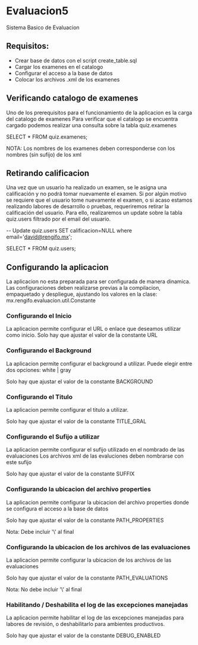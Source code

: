 # Evaluacion5
Sistema Basico de Evaluacion

## Requisitos:

- Crear base de datos con el script create_table.sql
- Cargar los examenes en el catalogo
- Configurar el acceso a la base de datos
- Colocar los archivos .xml de los examenes

## Verificando catalogo de examenes

Uno de los prerequisitos para el funcionamiento de la aplicacion es la carga del catalogo de examenes
Para verificar que el catalogo se encuentra cargado podemos realizar una consulta sobre la tabla quiz.examenes

SELECT * FROM quiz.examenes;

NOTA: Los nombres de los examenes deben corresponderse con los nombres (sin sufijo) de los xml

## Retirando calificacion

Una vez que un usuario ha realizado un examen, 
se le asigna una calificación y no podrá tomar nuevamente el examen.
Si por algún motivo se requiere que el usuario tome nuevamente el examen,
o si acaso estamos realizando labores de desarrollo o pruebas, 
requeriremos retirar la calificación del usuario. Para ello, 
realizaremos un update sobre la tabla quiz.users filtrado por el email del usuario.

-- Update quiz.users SET calificacion=NULL where email='david@rengifo.mx';

SELECT * FROM quiz.users;


## Configurando la aplicacion

La aplicacion no esta preparada para ser configurada de manera dinamica. 
Las configuraciones deben realizarse previas a la compilacion, empaquetado y despliegue,
ajustando los valores en la clase: mx.rengifo.evaluacion.util.Constante

### Configurando el Inicio

La aplicacion permite configurar el URL o enlace que deseamos utilizar como inicio.
Solo hay que ajustar el valor de la constante URL

### Configurando el Background

La aplicacion permite configurar el background a utilizar. 
Puede elegir entre dos opciones: white | gray

Solo hay que ajustar el valor de la constante BACKGROUND

### Configurando el Titulo

La aplicacion permite configurar el titulo a utilizar. 

Solo hay que ajustar el valor de la constante TITLE_GRAL

### Configurando el Sufijo a utilizar

La aplicacion permite configurar el sufijo utilizado en el nombrado de las evaluaciones
Los archivos xml de las evaluciones deben nombrarse con este sufijo

Solo hay que ajustar el valor de la constante SUFFIX

### Configurando la ubicacion del archivo properties

La aplicacion permite configurar la ubicacion del archivo properties donde se configura el acceso a la base de datos

Solo hay que ajustar el valor de la constante PATH_PROPERTIES

Nota: Debe incluir '\\' al final

### Configurando la ubicacion de los archivos de las evaluaciones

La aplicacion permite configurar la ubicacion de los archivos de las evaluaciones

Solo hay que ajustar el valor de la constante PATH_EVALUATIONS

Nota: No debe incluir '\\' al final

### Habilitando / Deshabilita el log de las excepciones manejadas

La aplicacion permite habilitar el log de las excepciones manejadas para labores de revisión,
o deshabilitarlo para ambientes productivos.

Solo hay que ajustar el valor de la constante DEBUG_ENABLED


